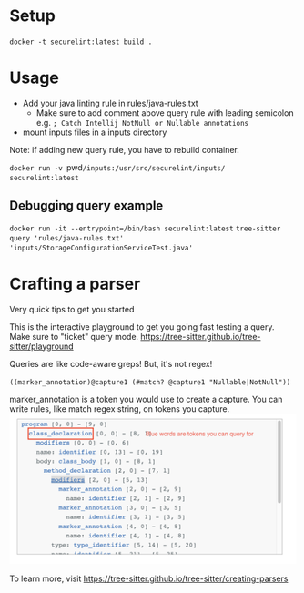 # Setup
`docker -t securelint:latest build .`

# Usage
* Add your java linting rule in rules/java-rules.txt
    * Make sure to add comment above query rule with leading semicolon e.g. `; Catch Intellij NotNull or Nullable annotations` 
* mount inputs files in a inputs directory

Note: if adding new query rule, you have to rebuild container.

`docker run -v `pwd`/inputs:/usr/src/securelint/inputs/ securelint:latest`


## Debugging query example
`docker run -it --entrypoint=/bin/bash securelint:latest`
`tree-sitter query 'rules/java-rules.txt' 'inputs/StorageConfigurationServiceTest.java'`

# Crafting a parser
Very quick tips to get you started

This is the interactive playground to get you going fast testing a query. Make sure to "ticket" query mode.
https://tree-sitter.github.io/tree-sitter/playground


Queries are like code-aware greps! But, it's not regex!

`((marker_annotation)@capture1 (#match? @capture1 "Nullable|NotNull"))`

marker_annotation is a token you would use to create a capture. You can write rules, like match regex string, on tokens you capture.
![Capturing tokens](static/capturing_tokens.png)


To learn more, visit https://tree-sitter.github.io/tree-sitter/creating-parsers